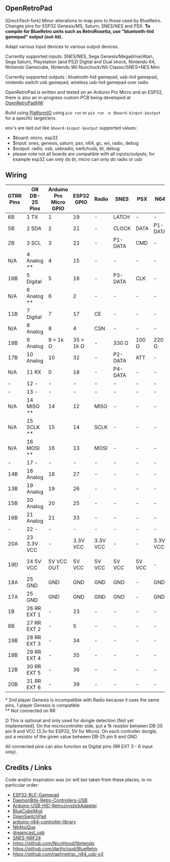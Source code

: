 OpenRetroPad
------------

[GrechTech fork] Minor alterations to map pins to those used by BlueRetro. Changes pins for ESP32 Genesis/MS, Saturn, SNES/NES and PSX. **To compile for BlueRetro units such as RetroRosetta, use "bluetooth-hid gamepad" output (out-bt).**  

Adapt various input devices to various output devices.

Currently supported inputs: SNES/NES, Sega Genesis/Megadrive/Atari, Sega Saturn, Playstation (and PS2) Digital and Dual shock, Nintendo 64, Nintendo Gamecube, Nintendo Wii Nunchuck/Wii Classic/SNES+NES Mini

Currently supported outputs : bluetooth-hid gamepad, usb-hid gamepad, nintendo switch usb gamepad, wireless usb-hid gamepad over radio

OpenRetroPad is written and tested on an Arduino Pro Micro and an ESP32, there is also an in-progress custom PCB being developed at [OpenRetroPadHW](https://github.com/OpenRetroPad/OpenRetroPadHW)

Build using [PlatformIO](https://platformio.org/) using `pio run` or `pio run -e $board-$input-$output` for a specific target/env.

env's are laid out like `$board-$input-$output`
supported values:
  * $board: micro, esp32
  * $input: snes, genesis, saturn, psx, n64, gc, wii, radio, debug
  * $output: radio, usb, usbradio, switchusb, bt, debug
  * please note not all boards are compatible with all inputs/outputs, for example esp32 can only do bt, micro can only do radio or usb

Wiring
------

| GTRR Pins| OR DB-25 Pins | Arduino Pro Micro GPIO | ESP32 GPIO | Radio    | SNES    | PSX    | N64      | Gamecube | Genesis     | Dreamcast | Saturn      | Wii Ext  |
|----------|---------------|------------------------|------------|----------|---------|--------|----------|----------|-------------|-----------|-------------|----------|
|   6B     |  1  TX        |  1                     | 19         | -        | LATCH   | -      | -        | -        | P1-1        | P1-DATA1  | P1-7        | -        |
|   5B     |  2  SDA       |  2                     | 21         | -        | CLOCK   | DATA   | P1-DATA  | P1-DATA  | P1-3        | P1-DATA5  | P1-2        | SDA      |
|   2B     |  3  SCL       |  3                     | 22         | -        | P1-DATA | CMD    | -        | -        | P1-4        | -         | P1-3        | SCL      |
|  N/A     |  4  Analog ** |  4                     | 15         | -        | -       | -      | -        | -        | -           | -         | -           | -        |
|  16B     |  5  Digital   |  5                     | 16         | -        | P3-DATA | CLK    | -        | -        | P1-7        | -         | PX-5        | -        |
|  N/A     |  6  Analog ** |  6                     |  2         | -        | -       | -      | -        | -        | -           | -         | -           | -        |
|  11B     |  7  Digital   |  7                     | 17         | CE       | -       | -      | -        | -        | P2-7*       | -         | -           | -        |
|  N/A     |  8  Analog    |  8                     |  4         | CSN      | -       | -      | -        | -        | -           | -         | -           | -        |
|  18B     |  9  Analog    |  9 > 1k Ω              | 35 > 1k Ω  | -        | 330 Ω   | 100 Ω  | 220 Ω    | 680 Ω    | 470 Ω       | 820 Ω     | 1000 Ω      | 1500 Ω   |
|  17B     | 10  Analog    | 10                     | 32         | -        | P2-DATA | ATT    | -        | -        | -           | -         | P2-6        | -        |
|  N/A     | 11  RX        |  0                     | 18         | -        | P4-DATA | -      | -        | -        | P1-2        | -         | P1-8        | -        |
|  -       | 12  -         | -                      | -          | -        | -       | -      | -        | -        | -           | -         | -           | -        |
|  -       | 13  -         | -                      | -          | -        | -       | -      | -        | -        | -           | -         | -           | -        |
|  N/A     | 14  MISO **   | 14                     | 12         | MISO     | -       | -      | -        | -        | -           | -         | -           | -        |
|  N/A     | 15  SCLK **   | 15                     | 14         | SCLK     | -       | -      | -        | -        | -           | -         | -           | -        |
|  N/A     | 16  MOSI **   | 16                     | 13         | MOSI     | -       | -      | -        | -        | -           | -         | -           | -        |
|  -       | 17  -         | -                      | -          | -        | -       | -      | -        | -        | -           | -         | -           | -        |
|  14B     | 18  Analog    | 18                     | 27         | -        | -       | -      | -        | -        | P2-1        | -         | P2-7        | -        |
|  13B     | 19  Analog    | 19                     | 26         | -        | -       | -      | -        | -        | P2-2        | -         | P2-8        | -        |
|  15B     | 20  Analog    | 20                     | 25         | -        | -       | -      | -        | -        | P2-3        | -         | P2-2        | -        |
|  16B     | 21  Analog    | 21                     | 33         | -        | -       | -      | -        | -        | P2-4        | -         | P2-3        | -        |
|  -       | 22  -         | -                      | -          | -        | -       | -      | -        | -        | -           | -         | -           | SENSE    |
|  20A     | 23  3.3V VCC  | -                      | 3.3V VCC   | 3.3V VCC | -       | -      | 3.3V VCC | 3.3V VCC | -           | -         | -           | 3.3V VCC |
|  19D     | 24  5V VCC    | 5V VCC OUT             | 5V VCC     | 5V VCC   | 5V VCC  | 5V VCC | -        | 5V VCC   | PX-5 5V VCC | 5V VCC    | PX-1 5V VCC | -        |
|  18A     | 25  GND       | GND                    | GND        | GND      | GND     | -      | GND      | GND      | PX-8 GND    | GND       | PX-9 GND    | GND      |
|  17A     | 25  GND       | GND                    | GND        | GND      | GND     | -      | GND      | GND      | PX-8 GND    | GND       | PX-9 GND    | GND      |
|   1B     | 26  RR EXT 1  | -                      | 23         | -        | -       | -      | -        | -        | -           | -         | P1-6        | -        |
|   8B     | 27  RR EXT 2  | -                      | 5          | -        | -       | -      | -        | -        | -           | -         | PX-4        | -        |
|  19B     | 28  RR EXT 3  | -                      | 34         | -        | -       | -      | -        | -        | P1-6        | -         | -           | -        |
|  18B     | 29  RR EXT 4  | -                      | 35         | -        | -       | -      | -        | -        | P1-9        | -         | -           | -        |
|  12B     | 30  RR EXT 5  | -                      | 36         | -        | -       | -      | -        | -        | P2-6        | -         | -           | -        |
|  20B     | 31  RR EXT 6  | -                      | 39         | -        | -       | -      | -        | -        | P2-9        | -         | -           | -        |

\* 2nd player Genesis is incompatible with Radio because it uses the same pins, 1 player Genesis is compatible  
** Not connected on RR

Ω This is optional and only used for dongle detection [Not yet implemented]. On the microcontroller side, put a 1k resistor between DB-25 pin 9 and VCC (3.3v for ESP32, 5V for Micro). On each controller dongle, put a resistor of the given value between DB-25 pin 9 and GND.

All connected pins can also function as Digital pins (RR EXT 3 - 6 input only).

Credits / Links
---------------

Code and/or inspiration was (or will be) taken from these places, in no particular order:

  * [ESP32-BLE-Gamepad](https://github.com/lemmingDev/ESP32-BLE-Gamepad)
  * [DaemonBite-Retro-Controllers-USB](https://github.com/MickGyver/DaemonBite-Retro-Controllers-USB)
  * [Arduino-USB-HID-RetroJoystickAdapter](https://github.com/mcgurk/Arduino-USB-HID-RetroJoystickAdapter)
  * [BlueCubeMod](https://github.com/NathanReeves/BlueCubeMod)
  * [OpenSwitchPad](https://github.com/agustincampeny/OpenSwitchPad)
  * [arduino-n64-controller-library](https://github.com/pothos/arduino-n64-controller-library)
  * [N64toiQue](https://github.com/mnzlmstr/N64toiQue)
  * [dreamcast_usb](https://github.com/raphnet/dreamcast_usb)
  * [SNES-NRF24](https://github.com/baldengineer/SNES-NRF24)
  * https://github.com/NicoHood/Nintendo
  * https://github.com/darthcloud/BlueRetro
  * https://github.com/raphnet/gc_n64_usb-v3
